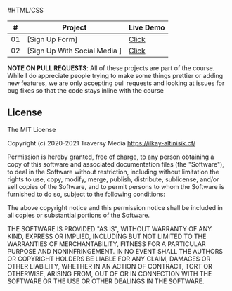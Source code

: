 #HTML/CSS


|  #  | Project                                                                                                                     | Live Demo                                                                         |
| :-: | --------------------------------------------------------------------------------------------------------------------------- | --------------------------------------------------------------------------------- |
| 01  | [Sign Up Form]               | [Click](https://ilkay-alti.github.io/csshtmlprojectsdays/day-1/)
| 02  | [Sign Up With Social Media ]             |[ Click](https://ilkay-alti.github.io/csshtmlprojectsdays/day-2/)  


**NOTE ON PULL REQUESTS**: All of these projects are part of the course. While I do appreciate people trying to make some things prettier or adding new features, we are only accepting pull requests and looking at issues for bug fixes so that the code stays inline with the course

## License

The MIT License

Copyright (c) 2020-2021 Traversy Media https://ilkay-altinisik.cf/

Permission is hereby granted, free of charge, to any person obtaining a copy
of this software and associated documentation files (the "Software"), to deal
in the Software without restriction, including without limitation the rights
to use, copy, modify, merge, publish, distribute, sublicense, and/or sell
copies of the Software, and to permit persons to whom the Software is
furnished to do so, subject to the following conditions:

The above copyright notice and this permission notice shall be included in
all copies or substantial portions of the Software.

THE SOFTWARE IS PROVIDED "AS IS", WITHOUT WARRANTY OF ANY KIND, EXPRESS OR
IMPLIED, INCLUDING BUT NOT LIMITED TO THE WARRANTIES OF MERCHANTABILITY,
FITNESS FOR A PARTICULAR PURPOSE AND NONINFRINGEMENT. IN NO EVENT SHALL THE
AUTHORS OR COPYRIGHT HOLDERS BE LIABLE FOR ANY CLAIM, DAMAGES OR OTHER
LIABILITY, WHETHER IN AN ACTION OF CONTRACT, TORT OR OTHERWISE, ARISING FROM,
OUT OF OR IN CONNECTION WITH THE SOFTWARE OR THE USE OR OTHER DEALINGS IN
THE SOFTWARE.
